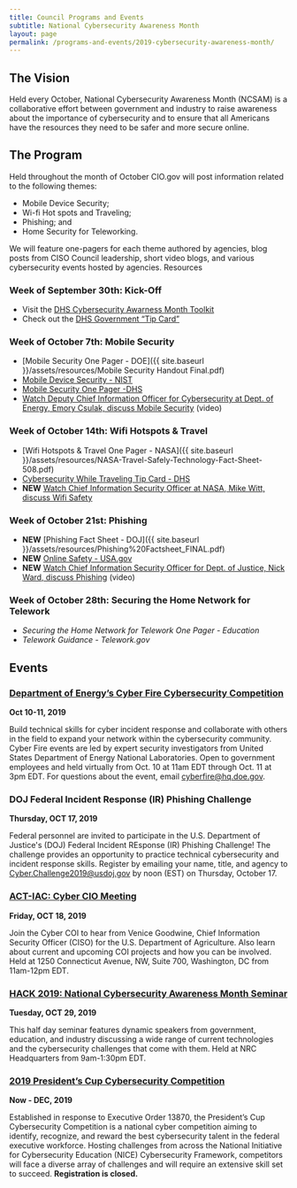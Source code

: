 ```yaml
---
title: Council Programs and Events
subtitle: National Cybersecurity Awareness Month
layout: page
permalink: /programs-and-events/2019-cybersecurity-awareness-month/
---
```

## The Vision
Held every October, National Cybersecurity Awareness Month (NCSAM) is a collaborative effort between government and industry to raise awareness about the importance of cybersecurity and to ensure that all Americans have the resources they need to be safer and more secure online.

## The Program
Held throughout the month of October CIO.gov will post information related to the following themes:
- Mobile Device Security;
- Wi-fi Hot spots  and Traveling;
- Phishing; and
- Home Security for Teleworking.  

We will feature one-pagers for each theme authored by agencies, blog posts from CISO Council leadership, short video blogs, and various cybersecurity events hosted by agencies.
Resources
### Week of September 30th: Kick-Off
- Visit the [DHS Cybersecurity Awarness Month Toolkit](https://www.dhs.gov/stopthinkconnect-toolkit)
- Check out the [DHS Government “Tip Card”](https://www.dhs.gov/sites/default/files/publications/Government%20Tip%20Card_0.pdf)

### Week of October 7th:  Mobile Security
- [Mobile Security One Pager - DOE]({{ site.baseurl }}/assets/resources/Mobile Security Handout Final.pdf)
- [Mobile Device Security - NIST](https://www.nccoe.nist.gov/projects/building-blocks/mobile-device-security)
- [Mobile Security One Pager -DHS](https://www.dhs.gov/sites/default/files/publications/Mobile%20Security%20One%20Pager_3.pdf)
- [Watch Deputy Chief Information Officer for Cybersecurity at Dept. of Energy, Emory Csulak, discuss Mobile Security](https://www.youtube.com/watch?v=TBH7nb0p_6k&feature=youtu.be) (video)

### Week of October 14th:  Wifi Hotspots & Travel
- [Wifi Hotspots & Travel One Pager - NASA]({{ site.baseurl }}/assets/resources/NASA-Travel-Safely-Technology-Fact-Sheet-508.pdf)
- [Cybersecurity While Traveling Tip Card - DHS](https://www.dhs.gov/sites/default/files/publications/Cybersecurity%20While%20Traveling_7.pdf)
- **NEW** [Watch Chief Information Security Officer at NASA, Mike Witt, discuss Wifi Safety](https://m.youtube.com/watch?v=_q2yr0MJsMw&feature=youtu.be)

### Week of October 21st: Phishing
- **NEW** [Phishing Fact Sheet - DOJ]({{ site.baseurl }}/assets/resources/Phishing%20Factsheet_FINAL.pdf)
- **NEW** [Online Safety - USA.gov](https://www.usa.gov/online-safety)
- **NEW** [Watch Chief Information Security Officer for Dept. of Justice, Nick Ward, discuss Phishing](https://www.youtube.com/embed/AYP2jwmXT0c) (video)

### Week of October 28th: Securing the Home Network for Telework
- _Securing the Home Network for Telework One Pager - Education_
- _Telework Guidance - Telework.gov_

## Events

### [Department of Energy’s Cyber Fire Cybersecurity Competition](https://cyberfire.energy.gov/)
**Oct 10-11, 2019**

Build technical skills for cyber incident response and collaborate with others in the field to expand your network within the cybersecurity community. Cyber Fire events are led by expert security investigators from United States Department of Energy National Laboratories. Open to government employees and held virtually from Oct. 10 at 11am EDT through Oct. 11 at 3pm EDT. For questions about the event, email cyberfire@hq.doe.gov.

### DOJ Federal Incident Response (IR) Phishing Challenge
**Thursday, OCT 17, 2019**

Federal personnel are invited to participate in the U.S. Department of Justice's (DOJ) Federal Incident REsponse (IR) Phishing Challenge! The challenge provides an opportunity to practice technical cybersecurity and incident response skills. Register by emailing your name, title, and agency to [Cyber.Challenge2019@usdoj.gov](mailto:cyber.challenge2019@usdoj.gov) by noon (EST) on Thursday, October 17.

### [ACT-IAC: Cyber CIO Meeting](https://www.actiac.org/events/act-iac-cybersecurity-coi-october-2019)
**Friday, OCT 18, 2019**

Join the Cyber COI to hear from Venice Goodwine, Chief Information Security Officer (CISO) for the U.S. Department of Agriculture. Also learn about current and upcoming COI projects and how you can be involved. Held at 1250 Connecticut Avenue, NW, Suite 700, Washington, DC from 11am-12pm EDT.

### [HACK 2019: National Cybersecurity Awareness Month Seminar](https://www.fbcinc.com/e/nrchack/default.aspx)
**Tuesday, OCT 29, 2019**

This half day seminar features dynamic speakers from government, education, and industry discussing a wide range of current technologies and the cybersecurity challenges that come with them. Held at NRC Headquarters from 9am-1:30pm EDT.

### [2019 President’s Cup Cybersecurity Competition](https://www.cisa.gov/presidentscup)
**Now - DEC, 2019**

Established in response to Executive Order 13870, the President’s Cup Cybersecurity Competition is a national cyber competition aiming to identify, recognize, and reward the best cybersecurity talent in the federal executive workforce. Hosting challenges from across the National Initiative for Cybersecurity Education (NICE) Cybersecurity Framework, competitors will face a diverse array of challenges and will require an extensive skill set to succeed. **Registration is closed.**
